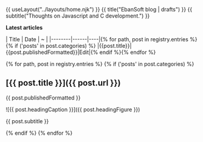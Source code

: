 

{{ useLayout("../layouts/home.njk") }}
{{ title("EbanSoft blog | drafts") }}
{{ subtitle("Thoughts on Javascript and C development.") }}

__Latest articles__

| Title  | Date | ~  |
|--------|------|----|{% for path, post in registry.entries %}{% if ('posts' in post.categories) %}
|{{post.title}}|{{post.publishedFormatted}}|Edit|{% endif %}{% endfor %}

{% for path, post in registry.entries %}
{% if ('posts' in post.categories) %}

## [{{ post.title }}]({{ post.url }})
<time datetime="{{ post.published }}">{{ post.publishedFormatted }}</time>

![{{ post.headingCaption }}]({{ post.headingFigure }})

{{ post.subtitle }}

{% endif %}
{% endfor %}